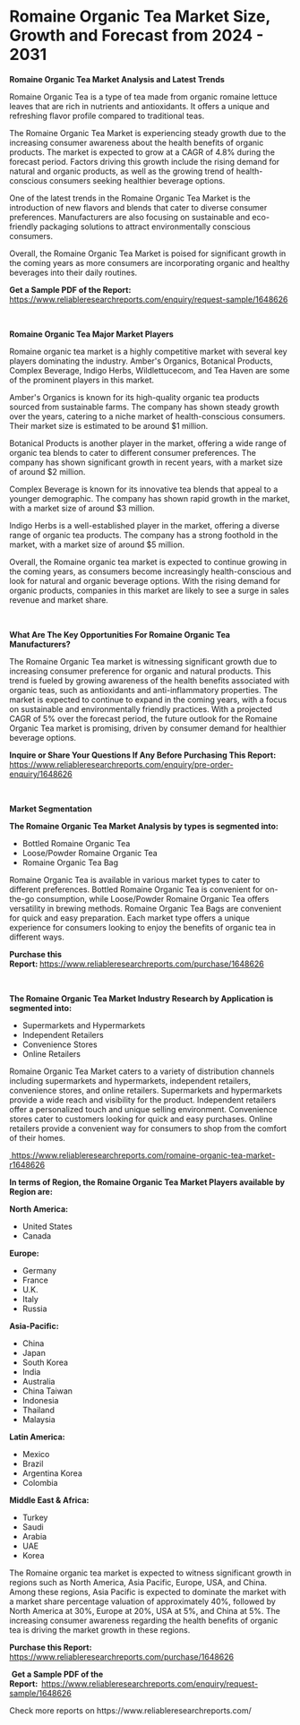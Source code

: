 <p><h1>Romaine Organic Tea Market Size, Growth and Forecast from 2024 - 2031</h1></p><p><strong>Romaine Organic Tea Market Analysis and Latest Trends</strong></p>
<p><p>Romaine Organic Tea is a type of tea made from organic romaine lettuce leaves that are rich in nutrients and antioxidants. It offers a unique and refreshing flavor profile compared to traditional teas.</p><p>The Romaine Organic Tea Market is experiencing steady growth due to the increasing consumer awareness about the health benefits of organic products. The market is expected to grow at a CAGR of 4.8% during the forecast period. Factors driving this growth include the rising demand for natural and organic products, as well as the growing trend of health-conscious consumers seeking healthier beverage options.</p><p>One of the latest trends in the Romaine Organic Tea Market is the introduction of new flavors and blends that cater to diverse consumer preferences. Manufacturers are also focusing on sustainable and eco-friendly packaging solutions to attract environmentally conscious consumers.</p><p>Overall, the Romaine Organic Tea Market is poised for significant growth in the coming years as more consumers are incorporating organic and healthy beverages into their daily routines.</p></p>
<p><strong>Get a Sample PDF of the Report:&nbsp;</strong> <a href="https://www.reliableresearchreports.com/enquiry/request-sample/1648626">https://www.reliableresearchreports.com/enquiry/request-sample/1648626</a></p>
<p>&nbsp;</p>
<p><strong>Romaine Organic Tea Major Market Players</strong></p>
<p><p>Romaine organic tea market is a highly competitive market with several key players dominating the industry. Amber's Organics, Botanical Products, Complex Beverage, Indigo Herbs, Wildlettucecom, and Tea Haven are some of the prominent players in this market.</p><p>Amber's Organics is known for its high-quality organic tea products sourced from sustainable farms. The company has shown steady growth over the years, catering to a niche market of health-conscious consumers. Their market size is estimated to be around $1 million.</p><p>Botanical Products is another player in the market, offering a wide range of organic tea blends to cater to different consumer preferences. The company has shown significant growth in recent years, with a market size of around $2 million.</p><p>Complex Beverage is known for its innovative tea blends that appeal to a younger demographic. The company has shown rapid growth in the market, with a market size of around $3 million.</p><p>Indigo Herbs is a well-established player in the market, offering a diverse range of organic tea products. The company has a strong foothold in the market, with a market size of around $5 million.</p><p>Overall, the Romaine organic tea market is expected to continue growing in the coming years, as consumers become increasingly health-conscious and look for natural and organic beverage options. With the rising demand for organic products, companies in this market are likely to see a surge in sales revenue and market share.</p></p>
<p>&nbsp;</p>
<p><strong>What Are The Key Opportunities For Romaine Organic Tea Manufacturers?</strong></p>
<p><p>The Romaine Organic Tea market is witnessing significant growth due to increasing consumer preference for organic and natural products. This trend is fueled by growing awareness of the health benefits associated with organic teas, such as antioxidants and anti-inflammatory properties. The market is expected to continue to expand in the coming years, with a focus on sustainable and environmentally friendly practices. With a projected CAGR of 5% over the forecast period, the future outlook for the Romaine Organic Tea market is promising, driven by consumer demand for healthier beverage options.</p></p>
<p><strong>Inquire or Share Your Questions If Any Before Purchasing This Report:</strong> <a href="https://www.reliableresearchreports.com/enquiry/pre-order-enquiry/1648626">https://www.reliableresearchreports.com/enquiry/pre-order-enquiry/1648626</a></p>
<p>&nbsp;</p>
<p><strong>Market Segmentation</strong></p>
<p><strong>The Romaine Organic Tea Market Analysis by types is segmented into:</strong></p>
<p><ul><li>Bottled Romaine Organic Tea</li><li>Loose/Powder Romaine Organic Tea</li><li>Romaine Organic Tea Bag</li></ul></p>
<p><p>Romaine Organic Tea is available in various market types to cater to different preferences. Bottled Romaine Organic Tea is convenient for on-the-go consumption, while Loose/Powder Romaine Organic Tea offers versatility in brewing methods. Romaine Organic Tea Bags are convenient for quick and easy preparation. Each market type offers a unique experience for consumers looking to enjoy the benefits of organic tea in different ways.</p></p>
<p><strong>Purchase this Report:&nbsp;</strong><a href="https://www.reliableresearchreports.com/purchase/1648626">https://www.reliableresearchreports.com/purchase/1648626</a></p>
<p>&nbsp;</p>
<p><strong>The Romaine Organic Tea Market Industry Research by Application is segmented into:</strong></p>
<p><ul><li>Supermarkets and Hypermarkets</li><li>Independent Retailers</li><li>Convenience Stores</li><li>Online Retailers</li></ul></p>
<p><p>Romaine Organic Tea Market caters to a variety of distribution channels including supermarkets and hypermarkets, independent retailers, convenience stores, and online retailers. Supermarkets and hypermarkets provide a wide reach and visibility for the product. Independent retailers offer a personalized touch and unique selling environment. Convenience stores cater to customers looking for quick and easy purchases. Online retailers provide a convenient way for consumers to shop from the comfort of their homes.</p></p>
<p><a href="https://www.reliableresearchreports.com/romaine-organic-tea-market-r1648626">&nbsp;https://www.reliableresearchreports.com/romaine-organic-tea-market-r1648626</a></p>
<p><strong>In terms of Region, the Romaine Organic Tea Market Players available by Region are:</strong></p>
<p>
    <p> <strong> North America: </strong>
        <ul>
            <li>United States</li>
            <li>Canada</li>
        </ul>
        </p> 
    <p> <strong> Europe: </strong>
        <ul>
            <li>Germany</li>
            <li>France</li>
            <li>U.K.</li>
            <li>Italy</li>
            <li>Russia</li>
        </ul>
        </p> 
    <p> <strong> Asia-Pacific: </strong>
        <ul>
            <li>China</li>
            <li>Japan</li>
            <li>South Korea</li>
            <li>India</li>
            <li>Australia</li>
            <li>China Taiwan</li>
            <li>Indonesia</li>
            <li>Thailand</li>
            <li>Malaysia</li>
        </ul>
        </p> 
    <p> <strong> Latin America: </strong>
        <ul>
            <li>Mexico</li>
            <li>Brazil</li>
            <li>Argentina Korea</li>
            <li>Colombia</li>
        </ul>
        </p> 
    <p> <strong> Middle East & Africa: </strong>
        <ul>
            <li>Turkey</li>
            <li>Saudi</li>
            <li>Arabia</li>
            <li>UAE</li>
            <li>Korea</li>
        </ul>
    </p>
    </p>
<p><p>The Romaine organic tea market is expected to witness significant growth in regions such as North America, Asia Pacific, Europe, USA, and China. Among these regions, Asia Pacific is expected to dominate the market with a market share percentage valuation of approximately 40%, followed by North America at 30%, Europe at 20%, USA at 5%, and China at 5%. The increasing consumer awareness regarding the health benefits of organic tea is driving the market growth in these regions.</p></p>
<p><strong>Purchase this Report: </strong><a href="https://www.reliableresearchreports.com/purchase/1648626">https://www.reliableresearchreports.com/purchase/1648626</a></p>
<p>&nbsp;<strong>Get a Sample PDF of the Report:&nbsp;&nbsp;</strong><a href="https://www.reliableresearchreports.com/enquiry/request-sample/1648626">https://www.reliableresearchreports.com/enquiry/request-sample/1648626</a></p>
<p><strong></strong></p>
<p>Check more reports on https://www.reliableresearchreports.com/</p>